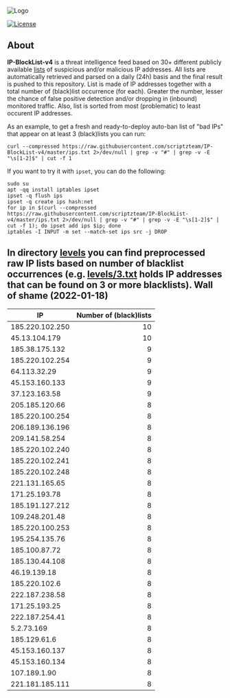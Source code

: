 ![Logo](https://i.imgur.com/PyKLAe7.png)

[![License](https://img.shields.io/badge/license-The_Unlicense-red.svg)](https://unlicense.org/)

About
----

**IP-BlockList-v4** is a threat intelligence feed based on 30+ different publicly available [lists](https://github.com/stamparm/maltrail) of suspicious and/or malicious IP addresses. All lists are automatically retrieved and parsed on a daily (24h) basis and the final result is pushed to this repository. List is made of IP addresses together with a total number of (black)list occurrence (for each). Greater the number, lesser the chance of false positive detection and/or dropping in (inbound) monitored traffic. Also, list is sorted from most (problematic) to least occurent IP addresses.

As an example, to get a fresh and ready-to-deploy auto-ban list of "bad IPs" that appear on at least 3 (black)lists you can run:

```
curl --compressed https://raw.githubusercontent.com/scriptzteam/IP-BlockList-v4/master/ips.txt 2>/dev/null | grep -v "#" | grep -v -E "\s[1-2]$" | cut -f 1
```

If you want to try it with `ipset`, you can do the following:

```
sudo su
apt -qq install iptables ipset
ipset -q flush ips
ipset -q create ips hash:net
for ip in $(curl --compressed https://raw.githubusercontent.com/scriptzteam/IP-BlockList-v4/master/ips.txt 2>/dev/null | grep -v "#" | grep -v -E "\s[1-2]$" | cut -f 1); do ipset add ips $ip; done
iptables -I INPUT -m set --match-set ips src -j DROP
```

In directory [levels](levels) you can find preprocessed raw IP lists based on number of blacklist occurrences (e.g. [levels/3.txt](levels/3.txt) holds IP addresses that can be found on 3 or more blacklists).
Wall of shame (2022-01-18)
----

|IP|Number of (black)lists|
|---|--:|
185.220.102.250|10
45.13.104.179|10
185.38.175.132|9
185.220.102.254|9
64.113.32.29|9
45.153.160.133|9
37.123.163.58|9
205.185.120.66|8
185.220.100.254|8
206.189.136.196|8
209.141.58.254|8
185.220.102.240|8
185.220.102.241|8
185.220.102.248|8
221.131.165.65|8
171.25.193.78|8
185.191.127.212|8
109.248.201.48|8
185.220.100.253|8
195.254.135.76|8
185.100.87.72|8
185.130.44.108|8
46.19.139.18|8
185.220.102.6|8
222.187.238.58|8
171.25.193.25|8
222.187.254.41|8
5.2.73.169|8
185.129.61.6|8
45.153.160.137|8
45.153.160.134|8
107.189.1.90|8
221.181.185.111|8
